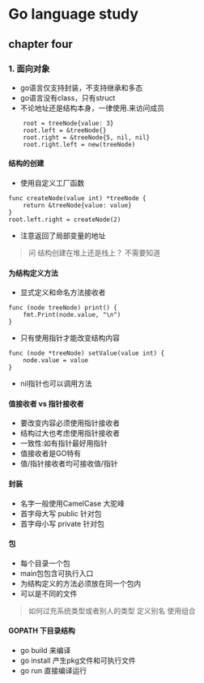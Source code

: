 # Go language study

## chapter four

### 1. 面向对象

* go语言仅支持封装，不支持继承和多态
* go语言没有class，只有struct
* 不论地址还是结构本身，一律使用.来访问成员

```
    root = treeNode{value: 3}
	root.left = &treeNode{}
	root.right = &treeNode{5, nil, nil}
	root.right.left = new(treeNode)
```

#### 结构的创建

* 使用自定义工厂函数

```
func createNode(value int) *treeNode {
	return &treeNode{value: value}
}
root.left.right = createNode(2)
```

* 注意返回了局部变量的地址

> 问 结构创建在堆上还是栈上？ 不需要知道

#### 为结构定义方法

* 显式定义和命名方法接收者

```
func (node treeNode) print() {
	fmt.Print(node.value, "\n")
}
```

* 只有使用指针才能改变结构内容

```
func (node *treeNode) setValue(value int) {
	node.value = value
}
```

* nil指针也可以调用方法

#### 值接收者 vs 指针接收者

* 要改变内容必须使用指针接收者
* 结构过大也考虑使用指针接收者
* 一致性:如有指针最好用指针
* 值接收者是GO特有
* 值/指针接收者均可接收值/指针

#### 封装

* 名字一般使用CamelCase 大驼峰
* 首字母大写 public 针对包
* 首字母小写 private 针对包

#### 包

* 每个目录一个包
* main包包含可执行入口
* 为结构定义的方法必须放在同一个包内
* 可以是不同的文件
> 如何过充系统类型或者别人的类型
> 定义别名
> 使用组合

#### GOPATH 下目录结构
* go build 来编译
* go install 产生pkg文件和可执行文件
* go run 直接编译运行

